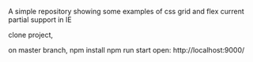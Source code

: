 A simple repository showing some examples of css grid and flex 
current partial support in IE

clone project,

on master branch, npm install
npm run start
open: http://localhost:9000/